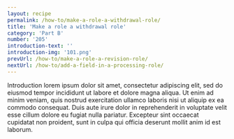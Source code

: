 ```yaml
---
layout: recipe
permalink: /how-to/make-a-role-a-withdrawal-role/
title: 'Make a role a withdrawal role'
category: 'Part B'
number: '205'
introduction-text: ''
introduction-img: '101.png'
prevUrl: /how-to/make-a-role-a-revision-role/
nextUrl: /how-to/add-a-field-in-a-processing-role/
---
```


Introduction lorem ipsum dolor sit amet, consectetur adipiscing elit, sed do eiusmod tempor incididunt ut labore et dolore magna aliqua. Ut enim ad minim veniam, quis nostrud exercitation ullamco laboris nisi ut aliquip ex ea commodo consequat. Duis aute irure dolor in reprehenderit in voluptate velit esse cillum dolore eu fugiat nulla pariatur. Excepteur sint occaecat cupidatat non proident, sunt in culpa qui officia deserunt mollit anim id est laborum.

